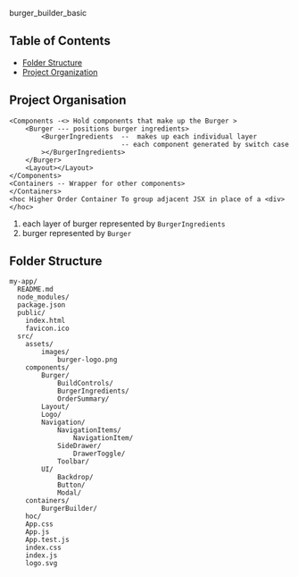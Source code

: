 burger_builder_basic

## Table of Contents

- [Folder Structure](#folder-structure)
- [Project Organization](#project-organization)


## Project Organisation

```
<Components -<> Hold components that make up the Burger >
    <Burger --- positions burger ingredients>
        <BurgerIngredients  --  makes up each individual layer 
                            -- each component generated by switch case
        ></BurgerIngredients>
    </Burger>
    <Layout></Layout>
</Components>
<Containers -- Wrapper for other components>
</Containers>
<hoc Higher Order Container To group adjacent JSX in place of a <div> </hoc>
```

1. each layer of burger represented by `BurgerIngredients`
2. burger represented by `Burger`

## Folder Structure

```
my-app/
  README.md
  node_modules/
  package.json
  public/
    index.html
    favicon.ico
  src/
    assets/
        images/
            burger-logo.png 
    components/
        Burger/
            BuildControls/
            BurgerIngredients/
            OrderSummary/
        Layout/
        Logo/
        Navigation/
            NavigationItems/
                NavigationItem/
            SideDrawer/
                DrawerToggle/
            Toolbar/
        UI/
            Backdrop/
            Button/
            Modal/
    containers/
        BurgerBuilder/
    hoc/        
    App.css
    App.js
    App.test.js
    index.css
    index.js
    logo.svg
```